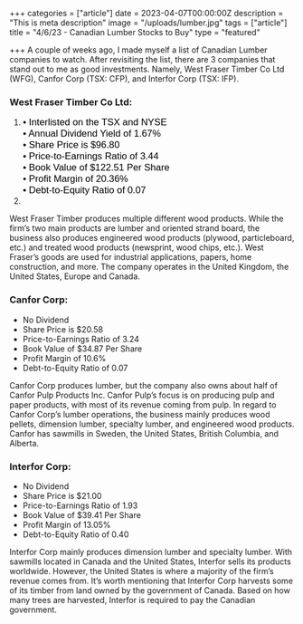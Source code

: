 +++
categories = ["article"]
date = 2023-04-07T00:00:00Z
description = "This is meta description"
image = "/uploads/lumber.jpg"
tags = ["article"]
title = "4/6/23 - Canadian Lumber Stocks to Buy"
type = "featured"

+++
A couple of weeks ago, I made myself a list of Canadian Lumber companies to watch. After revisiting the list, there are 3 companies that stand out to me as good investments. Namely, West Fraser Timber Co Ltd (WFG), Canfor Corp (TSX: CFP), and Interfor Corp (TSX: IFP).

### West Fraser Timber Co Ltd:

1. <span style="color:black"><span style="font-family:Arial; font-size:1.2em;">• Interlisted on the TSX and NYSE  
   • Annual Dividend Yield of 1.67%  
   • Share Price is $96.80  
   • Price-to-Earnings Ratio of 3.44  
   • Book Value of $122.51 Per Share  
   • Profit Margin of 20.36%  
   • Debt-to-Equity Ratio of 0.07
2. </span></span>

West Fraser Timber produces multiple different wood products. While the firm’s two main products are lumber and oriented strand board, the business also produces engineered wood products (plywood, particleboard, etc.) and treated wood products (newsprint, wood chips, etc.). West Fraser’s goods are used for industrial applications, papers, home construction, and more. The company operates in the United Kingdom, the United States, Europe and Canada.

### Canfor Corp:

* No Dividend
* Share Price is $20.58
* Price-to-Earnings Ratio of 3.24
* Book Value of $34.87 Per Share
* Profit Margin of 10.6%
* Debt-to-Equity Ratio of 0.07

Canfor Corp produces lumber, but the company also owns about half of Canfor Pulp Products Inc. Canfor Pulp’s focus is on producing pulp and paper products, with most of its revenue coming from pulp. In regard to Canfor Corp’s lumber operations, the business mainly produces wood pellets, dimension lumber, specialty lumber, and engineered wood products. Canfor has sawmills in Sweden, the United States, British Columbia, and Alberta.

### Interfor Corp:

* No Dividend
* Share Price is $21.00
* Price-to-Earnings Ratio of 1.93
* Book Value of $39.41 Per Share
* Profit Margin of 13.05%
* Debt-to-Equity Ratio of 0.40

Interfor Corp mainly produces dimension lumber and specialty lumber. With sawmills located in Canada and the United States, Interfor sells its products worldwide. However, the United States is where a majority of the firm’s revenue comes from. It’s worth mentioning that Interfor Corp harvests some of its timber from land owned by the government of Canada. Based on how many trees are harvested, Interfor is required to pay the Canadian government.